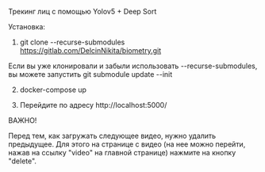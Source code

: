 Трекинг лиц с помощью Yolov5 + Deep Sort

Установка:

1) git clone --recurse-submodules https://gitlab.com/DelcinNikita/biometry.git

Если вы уже клонировали и забыли использовать --recurse-submodules, вы можете запустить git submodule update --init

2) docker-compose up

3) Перейдите по адресу http://localhost:5000/

ВАЖНО!

Перед тем, как загружать следующее видео, нужно удалить предыдущее. Для этого на странице с видео (на нее можно перейти, нажав на ссылку "video" на главной странице) нажмите на кнопку "delete".